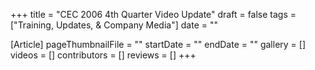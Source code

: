 +++
title = "CEC 2006 4th Quarter Video Update"
draft = false
tags = ["Training, Updates, & Company Media"]
date = ""

[Article]
pageThumbnailFile = ""
startDate = ""
endDate = ""
gallery = []
videos = []
contributors = []
reviews = []
+++